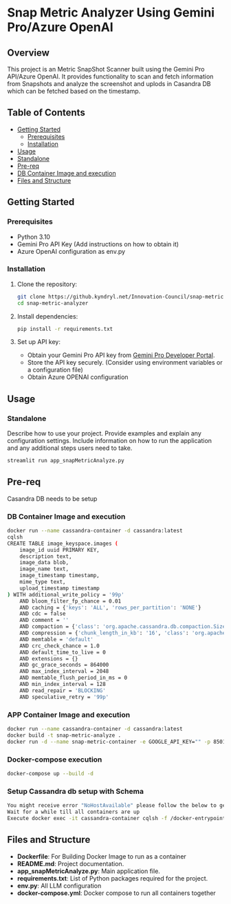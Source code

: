 # Snap Metric Analyzer Using Gemini Pro/Azure OpenAI



## Overview

This project is an Metric SnapShot Scanner built using the Gemini Pro API/Azure OpenAI. It provides functionality to scan and fetch information from Snapshots and analyze the screenshot and uplods in Casandra DB which can be fetched based on the timestamp.

## Table of Contents

- [Getting Started](#getting-started)
  - [Prerequisites](#prerequisites)
  - [Installation](#installation)
- [Usage](#usage)
- [Standalone](#standalone)
- [Pre-req](#pre-req)
- [DB Container Image and execution](#db-setup)
- [Files and Structure](#files-and-structure)

## Getting Started

### Prerequisites

- Python 3.10
- Gemini Pro API Key (Add instructions on how to obtain it)
- Azure OpenAI configuration as env.py

### Installation

1. Clone the repository:

    ```bash
    git clone https://github.kyndryl.net/Innovation-Council/snap-metric-analyzer.git
    cd snap-metric-analyzer
    ```

2. Install dependencies:

    ```bash
    pip install -r requirements.txt
    ```

3. Set up API key:

    - Obtain your Gemini Pro API key from [Gemini Pro Developer Portal]([gemini-pro-api-link](https://makersuite.google.com/app/apikey)).
    - Store the API key securely. (Consider using environment variables or a configuration file)
    - Obtain Azure OPENAI configuration

## Usage

### Standalone

Describe how to use your project. Provide examples and explain any configuration settings. Include information on how to run the application and any additional steps users need to take.

```bash
streamlit run app_snapMetricAnalyze.py
```

## Pre-req
Casandra DB needs to be setup

### DB Container Image and execution

```bash
docker run --name cassandra-container -d cassandra:latest
cqlsh
CREATE TABLE image_keyspace.images (
    image_id uuid PRIMARY KEY,
    description text,
    image_data blob,
    image_name text,
    image_timestamp timestamp,
    mime_type text,
    upload_timestamp timestamp
) WITH additional_write_policy = '99p'
    AND bloom_filter_fp_chance = 0.01
    AND caching = {'keys': 'ALL', 'rows_per_partition': 'NONE'}
    AND cdc = false
    AND comment = ''
    AND compaction = {'class': 'org.apache.cassandra.db.compaction.SizeTieredCompactionStrategy', 'max_threshold': '32', 'min_threshold': '4'}
    AND compression = {'chunk_length_in_kb': '16', 'class': 'org.apache.cassandra.io.compress.LZ4Compressor'}
    AND memtable = 'default'
    AND crc_check_chance = 1.0
    AND default_time_to_live = 0
    AND extensions = {}
    AND gc_grace_seconds = 864000
    AND max_index_interval = 2048
    AND memtable_flush_period_in_ms = 0
    AND min_index_interval = 128
    AND read_repair = 'BLOCKING'
    AND speculative_retry = '99p'

```

### APP Container Image and execution
```bash
docker run --name cassandra-container -d cassandra:latest
docker build -t snap-metric-analyze .
docker run -d --name snap-metric-container -e GOOGLE_API_KEY="" -p 8501:8501 snap-metric-analyze

```

### Docker-compose execution
```bash
docker-compose up --build -d

```



### Setup Cassandra db setup with Schema
```bash
You might receive error "NoHostAvailable" please follow the below to get rid of the error
Wait for a while till all containers are up
Execute docker exec -it cassandra-container cqlsh -f /docker-entrypoint-initdb.d/init-db.sql

```
## Files and Structure

- **Dockerfile**: For Building Docker Image to run as a container
- **README.md**: Project documentation.
- **app_snapMetricAnalyze.py**: Main application file.
- **requirements.txt**: List of Python packages required for the project.
- **env.py**: All LLM configuration
- **docker-compose.yml**: Docker compose to run all containers together


